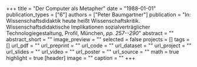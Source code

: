 +++
title = "Der Computer als Metapher"
date = "1988-01-01"
publication_types = ["6"]
authors = ["Peter Baumgartner"]
publication = "In: Wissenschaftsdidaktik heute heißt Wissenschaftskritik. Wissenschaftsdidaktische Implikationen sozialverträglicher Technologiegestaltung, Profil, München, _pp. 257--290_"
abstract = ""
abstract_short = ""
image_preview = ""
selected = false
projects = []
tags = []
url_pdf = ""
url_preprint = ""
url_code = ""
url_dataset = ""
url_project = ""
url_slides = ""
url_video = ""
url_poster = ""
url_source = ""
math = true
highlight = true
[header]
image = ""
caption = ""
+++
